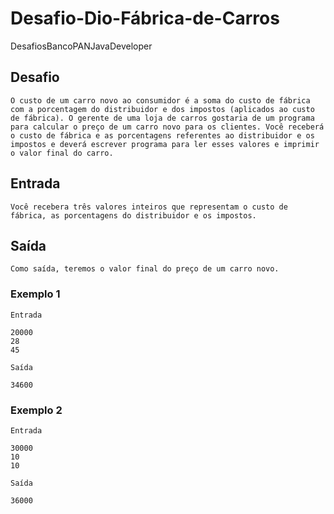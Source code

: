 # Desafio-Dio-Fábrica-de-Carros
DesafiosBancoPANJavaDeveloper

## Desafio

    O custo de um carro novo ao consumidor é a soma do custo de fábrica com a porcentagem do distribuidor e dos impostos (aplicados ao custo de fábrica). O gerente de uma loja de carros gostaria de um programa para calcular o preço de um carro novo para os clientes. Você receberá o custo de fábrica e as porcentagens referentes ao distribuidor e os impostos e deverá escrever programa para ler esses valores e imprimir o valor final do carro.

## Entrada

    Você recebera três valores inteiros que representam o custo de fábrica, as porcentagens do distribuidor e os impostos.

## Saída

    Como saída, teremos o valor final do preço de um carro novo.

### Exemplo 1

    Entrada	

    20000
    28
    45

    Saída

    34600

### Exemplo 2

    Entrada	

    30000
    10
    10	

    Saída

    36000
